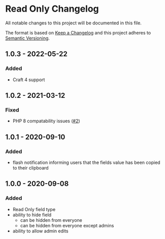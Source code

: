 # Read Only Changelog

All notable changes to this project will be documented in this file.

The format is based on [Keep a Changelog](http://keepachangelog.com/) and this project adheres to [Semantic Versioning](http://semver.org/).

## 1.0.3 - 2022-05-22

### Added

- Craft 4 support

## 1.0.2 - 2021-03-12

### Fixed

- PHP 8 compatability issues ([#2](https://github.com/codewithkyle/craft-readonly/issues/2))

## 1.0.1 - 2020-09-10

### Added

- flash notification informing users that the fields value has been copied to their clipboard

## 1.0.0 - 2020-09-08

### Added

- Read Only field type
- ability to hide field
    - can be hidden from everyone
    - can be hidden from everyone except admins
- ability to allow admin edits
